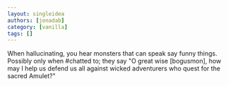 ```yaml
---
layout: singleidea
authors: [jonadab]
category: [vanilla]
tags: []
---
```

When hallucinating, you hear monsters that can speak say funny things. Possibly only when #chatted to; they say "O great wise [bogusmon], how may I help us defend us all against wicked adventurers who quest for the sacred Amulet?"
